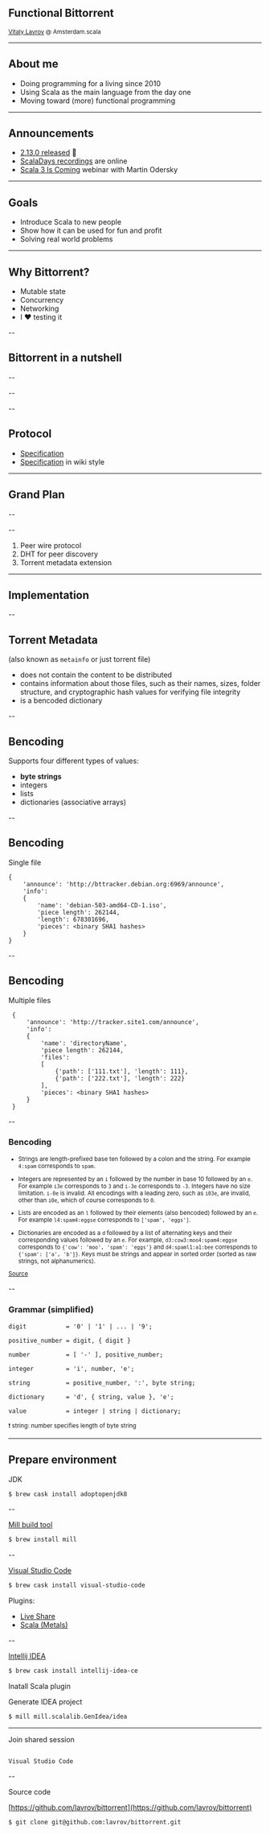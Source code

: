 ## Functional Bittorrent

<small>[Vitaly Lavrov](https://www.linkedin.com/in/vitaliy-lavrov-14b62042/) @ Amsterdam.scala</small>

---

## About me

- Doing programming for a living since 2010
- Using Scala as the main language from the day one
- Moving toward (more) functional programming

---

## Announcements

- [2.13.0 released](https://github.com/scala/scala/releases/tag/v2.13.0) 🎉
- [ScalaDays recordings](https://portal.klewel.com/watch/nice_url/scala-days-2019/) are online
- [Scala 3 Is Coming](https://info.lightbend.com/webinar-scala-3-is-coming-martin-odersky-shares-what-to-know-register.html) webinar with Martin Odersky

---

## Goals

- Introduce Scala to new people
- Show how it can be used for fun and profit
- Solving real world problems

---

## Why Bittorrent?

- Mutable state
- Concurrency
- Networking
- I ❤️ testing it

--

## Bittorrent in a nutshell

--

<!-- .slide: data-background-size="900px" data-background="/assets/images/bittorrent-0/network-types.png" -->

--

<!-- .slide: data-background-size="900px" data-background="https://upload.wikimedia.org/wikipedia/commons/0/09/BitTorrent_network.svg" -->

--

## Protocol

- [Specification](https://www.bittorrent.org/beps/bep_0003.html)
- [Specification](https://wiki.theory.org/index.php/BitTorrentSpecification) in wiki style

---

## Grand Plan

--

<!-- .slide: data-background-size="900px" data-background="/assets/images/bittorrent-0/workflow.svg" -->

--

1. Peer wire protocol
2. DHT for peer discovery
3. Torrent metadata extension

---

## Implementation

--

## Torrent Metadata

(also known as `metainfo` or just torrent file)

- does not contain the content to be distributed
- contains information about those files, such as their names, sizes, folder structure, and cryptographic hash values for verifying file integrity
- is a bencoded dictionary

--

## Bencoding

Supports four different types of values:

- **byte strings**
- integers
- lists
- dictionaries (associative arrays)

--

## Bencoding

Single file
```
{
    'announce': 'http://bttracker.debian.org:6969/announce',
    'info':
    {
        'name': 'debian-503-amd64-CD-1.iso',
        'piece length': 262144,
        'length': 678301696,
        'pieces': <binary SHA1 hashes>
    }
}
```

--

## Bencoding

Multiple files
```
 {
     'announce': 'http://tracker.site1.com/announce',
     'info':
     {
         'name': 'directoryName',
         'piece length': 262144,
         'files':
         [
             {'path': ['111.txt'], 'length': 111},
             {'path': ['222.txt'], 'length': 222}
         ],
         'pieces': <binary SHA1 hashes>
     }
 }
```

--

### Bencoding

<small>

- Strings are length-prefixed base ten followed by a colon and the string. For example `4:spam` corresponds to `spam`.

- Integers are represented by an `i` followed by the number in base 10 followed by an `e`. For example `i3e` corresponds to `3` and `i-3e` corresponds to `-3`. Integers have no size limitation. `i-0e` is invalid. All encodings with a leading zero, such as `i03e`, are invalid, other than `i0e`, which of course corresponds to `0`.

- Lists are encoded as an `l` followed by their elements (also bencoded) followed by an `e`. For example `l4:spam4:eggse` corresponds to `['spam', 'eggs']`.

- Dictionaries are encoded as a `d` followed by a list of alternating keys and their corresponding values followed by an `e`. For example, `d3:cow3:moo4:spam4:eggse` corresponds to `{'cow': 'moo', 'spam': 'eggs'}` and `d4:spaml1:a1:bee` corresponds to `{'spam': ['a', 'b']}`. Keys must be strings and appear in sorted order (sorted as raw strings, not alphanumerics).

[Source](https://www.bittorrent.org/beps/bep_0003.html)

</small>

--

### Grammar (simplified)


```
digit           = '0' | '1' | ... | '9';

positive_number = digit, { digit }

number          = [ '-' ], positive_number;

integer         = 'i', number, 'e';

string          = positive_number, ':', byte string;

dictionary      = 'd', { string, value }, 'e';

value           = integer | string | dictionary;
```

<small>
❗ string: number specifies length of byte string
</small>

---

## Prepare environment

JDK

```sh
$ brew cask install adoptopenjdk8
```

--

[Mill build tool](http://www.lihaoyi.com/mill/)

```sh
$ brew install mill
```

--

[Visual Studio Code](https://code.visualstudio.com/Download)

```sh
$ brew cask install visual-studio-code
```
Plugins:
- [Live Share](https://visualstudio.microsoft.com/services/live-share/)
- [Scala (Metals)](https://marketplace.visualstudio.com/items?itemName=scalameta.metals)

--

[Intellij IDEA](https://www.jetbrains.com/idea/download/index.html)

```sh
$ brew cask install intellij-idea-ce
```

Inatall Scala plugin

Generate IDEA project

```sh
$ mill mill.scalalib.GenIdea/idea
```

---

Join shared session

<img width="200px" data-src="/assets/images/bittorrent-0/vscode-logo.png">

`Visual Studio Code`

--

Source code

[https://github.com/lavrov/bittorrent](https://github.com/lavrov/bittorrent)

```
$ git clone git@github.com:lavrov/bittorrent.git
```
